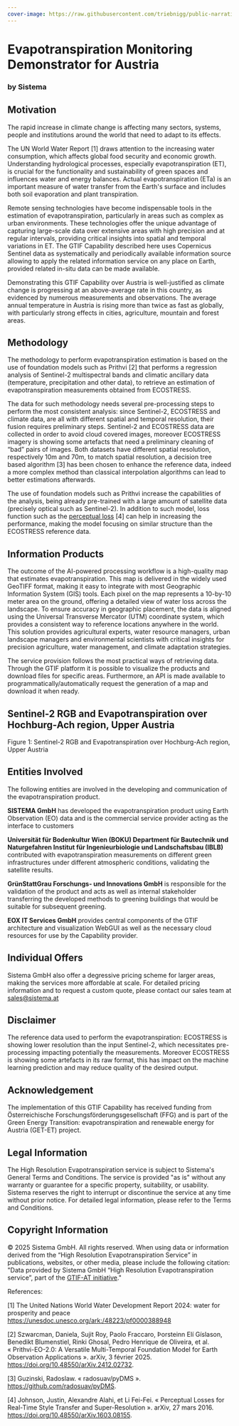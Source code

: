 ```yaml
---
cover-image: https://raw.githubusercontent.com/triebnigg/public-narratives/triebnigg/evapotranspiration-monitoring/assets/triebnigg/evapotranspirationcover-1749285117579.png
---
```

# Evapotranspiration Monitoring Demonstrator for Austria <!--{ as="img" data-fallback-src="https://raw.githubusercontent.com/triebnigg/public-narratives/triebnigg/evapotranspiration-monitoring-2/assets/triebnigg/EvapotranspirationheroShutterstock-1749572586867.jpg" mode="hero" src="https://raw.githubusercontent.com/GTIF-Austria/public-narratives/903579b8525dc7a7dee6664665e1a197c9c832e6/assets/EvapotranspirationheroShutterstock-1749572586867.jpg" }-->
### by Sistema <!--{ style="font-size:1rem;opacity:0.7;margin-top:1rem;" }-->


## Motivation

The rapid increase in climate change is affecting many sectors, systems, people and institutions around the world that need to adapt to its effects. 

The UN World Water Report [1] draws attention to the increasing water consumption, which affects global food security and economic growth. Understanding hydrological processes, especially evapotranspiration (ET), is crucial for the functionality and sustainability of green spaces and influences water and energy balances. Actual evapotranspiration (ETa) is an important measure of water transfer from the Earth's surface and includes both soil evaporation and plant transpiration.

Remote sensing technologies have become indispensable tools in the estimation of evapotranspiration, particularly in areas such as complex as urban environments. These technologies offer the unique advantage of capturing large-scale data over extensive areas with high precision and at regular intervals, providing critical insights into spatial and temporal variations in ET. The GTIF Capability described here uses Copernicus Sentinel data as systematically and periodically available information source allowing to apply the related information service on any place on Earth, provided related in-situ data can be made available.

Demonstrating this GTIF Capability over Austria is well-justified as climate change is progressing at an above-average rate in this country, as evidenced by numerous measurements and observations. The average annual temperature in Austria is rising more than twice as fast as globally, with particularly strong effects in cities, agriculture, mountain and forest areas.


## Methodology
The methodology to perform evapotranspiration estimation is based on the use of foundation models such as Prithvi [2] that performs a regression analysis of Sentinel-2 multispectral bands and climatic ancillary data (temperature, precipitation and other data), to retrieve an estimation of evapotranspiration measurements obtained from ECOSTRESS.

The data for such methodology needs several pre-processing steps to perform the most consistent analysis: since Sentinel-2, ECOSTRESS and climate data, are all with different spatial and temporal resolution, their fusion requires preliminary steps. Sentinel-2 and ECOSTRESS data are collected in order to avoid cloud covered images, moreover ECOSTRESS imagery is showing some artefacts that need a preliminary cleaning of “bad” pairs of images. Both datasets have different spatial resolution, respectively 10m and 70m, to match spatial resolution, a decision tree based algorithm [3] has been chosen to enhance the reference data, indeed a more complex method than classical interpolation algorithms can lead to better estimations afterwards.

The use of foundation models such as Prithvi increase the capabilities of the analysis, being already pre-trained with a large amount of satellite data (precisely optical such as Sentinel-2). In addition to such model, loss function such as the [perceptual loss](https://arxiv.org/abs/1603.08155) [4] can help in increasing the performance, making the model focusing on similar structure than the ECOSTRESS reference data.



## Information Products
The outcome of the AI-powered processing workflow is a high-quality map that estimates evapotranspiration. This map is delivered in the widely used GeoTIFF format, making it easy to integrate with most Geographic Information System (GIS) tools. Each pixel on the map represents a 10-by-10 meter area on the ground, offering a detailed view of water loss across the landscape. To ensure accuracy in geographic placement, the data is aligned using the Universal Transverse Mercator (UTM) coordinate system, which provides a consistent way to reference locations anywhere in the world. This solution provides agricultural experts, water resource managers, urban landscape managers and environmental scientists with critical insights for precision agriculture, water management, and climate adaptation strategies.

The service provision follows the most practical ways of retrieving data. Through the GTIF platform it is possible to visualize the products and download files for specific areas. Furthermore, an API is made available to programmatically/automatically request the generation of a map and download it when ready.

## Sentinel-2 RGB and Evapotranspiration over Hochburg-Ach region, Upper Austria <!--{as="img" data-fallback-src="https://raw.githubusercontent.com/triebnigg/public-narratives/triebnigg/evapotranspiration-monitoring-2/assets/triebnigg/evapotranspirationcover-1749572352171.png" src="https://raw.githubusercontent.com/GTIF-Austria/public-narratives/fc8458dd3c74026a85a95a1e3584e9d5df4dd1d6/assets/evapotranspirationcover-1749572352171.png" style="width: 100%; height: 600px;"}-->
Figure 1: Sentinel-2 RGB and Evapotranspiration over Hochburg-Ach region, Upper Austria

## Entities Involved

The following entities are involved in the developing and communication of the evapotranspiration product.

**SISTEMA GmbH** has developed the evapotranspiration product using Earth Observation (EO) data and is the commercial service provider acting as the interface to customers

**Universität für Bodenkultur Wien (BOKU) Department für Bautechnik und Naturgefahren Institut für Ingenieurbiologie und Landschaftsbau (IBLB)** contributed with evapotranspiration measurements on different green infrastructures under different atmospheric conditions, validating the satellite results.

**GrünStattGrau Forschungs- und Innovations GmbH** is responsible for the validation of the product and acts as well as internal stakeholder transferring the developed methods to greening buildings that would be suitable for subsequent greening.

**EOX IT Services GmbH** provides central components of the GTIF architecture and visualization WebGUI as well as the necessary cloud resources for use by the Capability provider.



## Individual Offers
Sistema GmbH also offer a degressive pricing scheme for larger areas, making the services more affordable at scale. For detailed pricing information and to request a custom quote, please contact our sales team at sales@sistema.at

## Disclaimer

The reference data used to perform the evapotranspiration: ECOSTRESS is showing lower resolution than the input Sentinel-2, which necessitates pre-processing impacting potentially the measurements. Moreover ECOSTRESS is showing some artefacts in its raw format, this has impact on the machine learning prediction and may reduce quality of the desired output.

## Acknowledgement

The implementation of this GTIF Capability has received funding from Österreichische Forschungsförderungsgesellschaft (FFG) and is part of the Green Energy Transition: evapotranspiration and renewable energy for Austria (GET-ET) project.

## Legal Information

The High Resolution Evapotranspiration service is subject to Sistema's General Terms and Conditions. The service is provided "as is" without any warranty or guarantee for a specific property, suitability, or usability. Sistema reserves the right to interrupt or discontinue the service at any time without prior notice. For detailed legal information, please refer to the Terms and Conditions.

## Copyright Information

© 2025 Sistema GmbH. All rights reserved. When using data or information derived from the “High Resolution Evapotranspiration Service” in publications, websites, or other media, please include the following citation: "Data provided by Sistema GmbH “High Resolution Evapotranspiration service”, part of the [GTIF-AT initiative](https://gtif-austria.info/narratives/evapotranspiration\_maps)."

References:

[1]  The United Nations World Water Development Report 2024: water for prosperity and peace <https://unesdoc.unesco.org/ark:/48223/pf0000388948> 

[2] Szwarcman, Daniela, Sujit Roy, Paolo Fraccaro, Þorsteinn Elí Gíslason, Benedikt Blumenstiel, Rinki Ghosal, Pedro Henrique de Oliveira, et al. « Prithvi-EO-2.0: A Versatile Multi-Temporal Foundation Model for Earth Observation Applications ». arXiv, 3 février 2025. <https://doi.org/10.48550/arXiv.2412.02732>. 

[3] Guzinski, Radoslaw. « radosuav/pyDMS ». <https://github.com/radosuav/pyDMS>. 

[4] Johnson, Justin, Alexandre Alahi, et Li Fei-Fei. « Perceptual Losses for Real-Time Style Transfer and Super-Resolution ». arXiv, 27 mars 2016. <https://doi.org/10.48550/arXiv.1603.08155>. 
